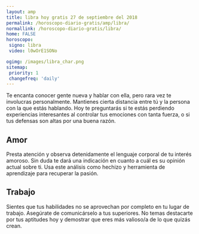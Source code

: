 ```yaml
---
layout: amp
title: libra hoy gratis 27 de septiembre del 2018 
permalink: /horoscopo-diario-gratis/amp/libra/
normallink: /horoscopo-diario-gratis/libra/
home: FALSE
horoscopo:
 signo: libra
 video: l0wOrE1SONo

ogimg: /images/libra_char.png
sitemap:
 priority: 1
 changefreq: 'daily'
---
```



Te encanta conocer gente nueva y hablar con ella, pero rara vez te involucras personalmente. Mantienes cierta distancia entre tú y la persona con la que estás hablando. Hoy te preguntarás si te estás perdiendo experiencias interesantes al controlar tus emociones con tanta fuerza, o si tus defensas son altas por una buena razón.

## Amor

Presta atención y observa detenidamente el lenguaje corporal de tu interés amoroso. Sin duda te dará una indicación en cuanto a cuál es su opinión actual sobre ti. Usa este análisis como hechizo y herramienta de aprendizaje para recuperar la pasión.

## Trabajo

Sientes que tus habilidades no se aprovechan por completo en tu lugar de trabajo. Asegúrate de comunicárselo a tus superiores. No temas destacarte por tus aptitudes hoy y demostrar que eres más valioso/a de lo que quizás crean.